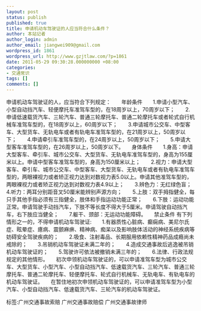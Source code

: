 ```yaml
---
layout: post
status: publish
published: true
title: 申请机动车驾驶证的人应当符合什么条件？
author: 本站记者
author_login: admin
author_email: jiangwei909@gmail.com
wordpress_id: 1861
wordpress_url: http://www.gzjtlaw.com/?p=1861
date: 2011-05-29 09:30:28.000000000 +08:00
categories:
- 交通常识
tags: []
comments: []
---
```

申请机动车驾驶证的人，应当符合下列规定：　　年龄条件　　1.申请小型汽车、小型自动挡汽车、轻便摩托车准驾车型的，在18周岁以上，70周岁以下；　　2.申请低速载货汽车、三轮汽车、普通三轮摩托车、普通二轮摩托车或者轮式自行机械车准驾车型的，在18周岁以上，60周岁以下；　　3.申请城市公交车、中型客车、大型货车、无轨电车或者有轨电车准驾车型的，在21周岁以上，50周岁以下；　　4.申请牵引车准驾车型的，在24周岁以上，50周岁以下；　　5.申请大型客车准驾车型的，在26周岁以上，50周岁以下。　　身体条件　　1.身高：申请大型客车、牵引车、城市公交车、大型货车、无轨电车准驾车型的，身高为155厘米以上。申请中型客车准驾车型的，身高为150厘米以上；　　2.视力：申请大型客车、牵引车、城市公交车、中型客车、大型货车、无轨电车或者有轨电车准驾车型的，两眼裸视力或者矫正视力达到对数视力表5.0以上。申请其他准驾车型的，两眼裸视力或者矫正视力达到对数视力表4.9以上；　　3.辨色力：无红绿色盲；　　4.听力：两耳分别距音叉50厘米能辨别声源方向；　　5.上肢：双手拇指健全，每只手其他手指必须有三指健全，肢体和手指运动功能正常；　　6.下肢：运动功能正常。申请驾驶手动挡汽车，下肢不等长度不得大于5厘米。申请驾驶自动挡汽车，右下肢应当健全；　　7.躯干、颈部：无运动功能障碍。　　禁止条件 有下列情形之一的，不得申请机动车驾驶证:　　1.有器质性心脏病、癫痫病、美尼尔氏症、眩晕症、癔病、震颤麻痹、精神病、痴呆以及影响肢体活动的神经系统疾病等妨碍安全驾驶疾病的；　　2.吸食、注射毒品、长期服用依赖性精神药品成瘾尚未戒除的；　　3.吊销机动车驾驶证未满二年的；　　4.造成交通事故后逃逸被吊销机动车驾驶证的；　　5.驾驶许可依法被撤销未满三年的；　　6.法律、行政法规规定的其他情形。　　初次申领机动车驾驶证的，可以申请准驾车型为城市公交车、大型货车、小型汽车、小型自动挡汽车、低速载货汽车、三轮汽车、普通三轮摩托车、普通二轮摩托车、轻便摩托车、轮式自行机械车、无轨电车、有轨电车的机动车驾驶证。　　在暂住地初次申领机动车驾驶证的，可以申请准驾车型为小型汽车、小型自动挡汽车、低速载货汽车、三轮汽车的机动车驾驶证。标签:广州交通事故索赔 广州交通事故赔偿 广州交通事故律师
